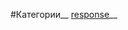 #Категории__
[response](https://github.com/rainnogame/learning/blob/master/table_of_content/docs/yii2/response/response.md)__
